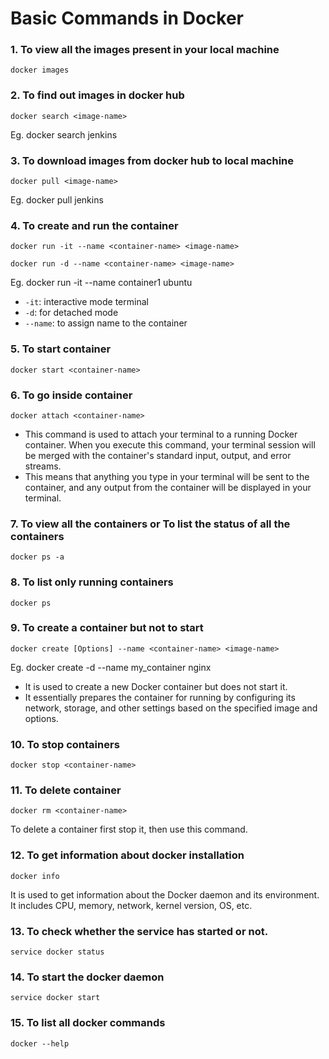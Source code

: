 # Basic Commands in Docker

### 1. To view all the images present in your local machine
`docker images`

### 2. To find out images in docker hub
`docker search <image-name>`

Eg. docker search jenkins

### 3. To download images from docker hub to local machine
`docker pull <image-name>`

Eg. docker pull jenkins

### 4. To create and run the container
`docker run -it --name <container-name> <image-name>`

`docker run -d --name <container-name> <image-name>`

Eg. docker run -it --name container1 ubuntu

- `-it`: interactive mode terminal
- `-d`: for detached mode
- `--name`: to assign name to the container

### 5. To start container
`docker start <container-name>`

### 6. To go inside container
`docker attach <container-name>`

- This command is used to attach your terminal to a running Docker container. When you execute this command, your terminal session will be merged with the container's standard input, output, and error streams.
- This means that anything you type in your terminal will be sent to the container, and any output from the container will be displayed in your terminal.

### 7. To view all the containers or To list the status of all the containers
`docker ps -a`

### 8. To list only running containers
`docker ps`

### 9. To create a container but not to start
`docker create [Options] --name <container-name> <image-name>`

Eg. docker create -d --name my_container nginx

- It is used to create a new Docker container but does not start it.
- It essentially prepares the container for running by configuring its network, storage, and other settings based on the specified image and options.

### 10. To stop containers
`docker stop <container-name>`

### 11. To delete container
`docker rm <container-name>`

To delete a container first stop it, then use this command.

### 12. To get information about docker installation
`docker info`

It is used to get information about the Docker daemon and its environment. It includes CPU, memory, network, kernel version, OS, etc.

### 13. To check whether the service has started or not.
`service docker status`

### 14. To start the docker daemon
`service docker start`

### 15. To list all docker commands
`docker --help`
